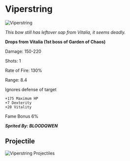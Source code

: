 # Viperstring

![Viperstring](https://vwiki.valorserver.com/api/item/picture/viperstring)

<i>This bow still has leftover sap from Vitalia, it seems deadly.</i>

**Drops from Vitalia (1st boss of Garden of Chaos)**

Damage: 150-220

Shots: 1

Rate of Fire: 130% 

Range: 8.4

Ignores defense of target

    +175 Maximum HP
    +7 Dexterity
    +20 Vitality
    
Fame Bonus 6%

***Sprited By: BLOODQWEN***

## Projectile

![Viperstring Projectiles](https://cdn.discordapp.com/attachments/953134990428868629/981401588801339443/viperstring.gif)
